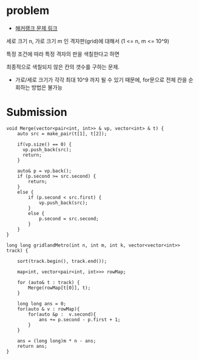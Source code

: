 # problem
- [해커랭크 문제 링크](https://www.hackerrank.com/challenges/gridland-metro/problem)

세로 크기 n, 가로 크기 m 인 격자판(grid)에 대해서 (1 <= n, m <= 10^9)  

특정 조건에 따라 특정 격자의 판을 색칠한다고 하면

최종적으로 색칠되지 않은 칸의 갯수를 구하는 문제.


* 가로/세로 크기가 각각 최대 10^9 까지 될 수 있기 때문에, for문으로 전체 칸을 순회하는 방법은 불가능

# Submission
```
void Merge(vector<pair<int, int>> & vp, vector<int> & t) {
    auto src = make_pair(t[1], t[2]);

    if(vp.size() == 0) {
      vp.push_back(src); 
      return;
    }
      
    auto& p = vp.back();
    if (p.second >= src.second) {
        return;
    }
    else {
        if (p.second < src.first) {
            vp.push_back(src);
        }
        else {
            p.second = src.second;
        }
    }
}

long long gridlandMetro(int n, int m, int k, vector<vector<int>> track) {

    sort(track.begin(), track.end());
    
    map<int, vector<pair<int, int>>> rowMap;

    for (auto& t : track) {
        Merge(rowMap[t[0]], t);
    }

    long long ans = 0;
    for(auto & v : rowMap){
        for(auto &p :  v.second){
            ans += p.second - p.first + 1;
        }
    }

    ans = (long long)m * n - ans;
    return ans;
}

```
